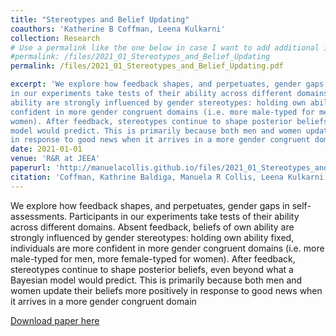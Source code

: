 ```yaml
---
title: "Stereotypes and Belief Updating"
coauthors: 'Katherine B Coffman, Leena Kulkarni'
collection: Research
# Use a permalink like the one below in case I want to add additional information such as additional files
#permalink: /files/2021_01_Stereotypes_and_Belief_Updating
permalink: /files/2021_01_Stereotypes_and_Belief_Updating.pdf

excerpt: 'We explore how feedback shapes, and perpetuates, gender gaps in self-assessments. Participants 
in our experiments take tests of their ability across different domains. Absent feedback, beliefs of own 
ability are strongly influenced by gender stereotypes: holding own ability fixed, individuals are more 
confident in more gender congruent domains (i.e. more male-typed for men, more female-typed for 
women). After feedback, stereotypes continue to shape posterior beliefs, even beyond what a Bayesian 
model would predict. This is primarily because both men and women update their beliefs more positively 
in response to good news when it arrives in a more gender congruent domain'
date: 2021-01-01
venue: 'R&R at JEEA'
paperurl: 'http://manuelacollis.github.io/files/2021_01_Stereotypes_and_Belief_Updating.pdf'
citation: 'Coffman, Kathrine Baldiga, Manuela R Collis, Leena Kulkarni (2022). "Stereotypes and Belief Updating" <i>Working Paper 1</i>.'
---
```

We explore how feedback shapes, and perpetuates, gender gaps in self-assessments. Participants 
in our experiments take tests of their ability across different domains. Absent feedback, beliefs of own 
ability are strongly influenced by gender stereotypes: holding own ability fixed, individuals are more 
confident in more gender congruent domains (i.e. more male-typed for men, more female-typed for 
women). After feedback, stereotypes continue to shape posterior beliefs, even beyond what a Bayesian 
model would predict. This is primarily because both men and women update their beliefs more positively 
in response to good news when it arrives in a more gender congruent domain

[Download paper here](http://manuelacollis.github.io/files/2021_01_Stereotypes_and_Belief_Updating.pdf)

